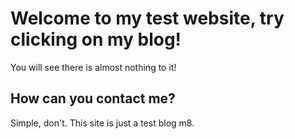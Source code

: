 # Welcome to my test website, try clicking on my blog!
You will see there is almost nothing to it!

## How can you contact me?
Simple, don't.
This site is just a test blog m8.
